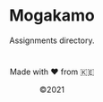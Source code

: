 <div align="center">

# Mogakamo

Assignments directory.

#  
  
Made with :heart: from :kenya:
  
&copy;2021

</div>
